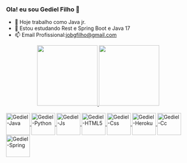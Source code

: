 ### Ola! eu sou Gediel Filho  👋

- 🔭 Hoje trabalho como Java jr.
- 🌱 Estou estudando Rest e Spring Boot e Java 17
- 📫 Email Profissional:jobgfilho@gmail.com

<div align="center">
  <a href="https://github.com/gedielf">
  <img height="165em" src="https://github-readme-stats.vercel.app/api?username=gedielf&show_icons=true&theme=dark&include_all_commits=true&count_private=true"/>
  <img height="165em" src="https://github-readme-stats.vercel.app/api/top-langs/?username=gedielf&layout=compact&langs_count=7&theme=dark"/>
</div>
  
  <div style="display: inline_block"><br>
  <img align="center" alt="Gediel-Java" height="60" width="65" border-radius: 10px src="https://img.shields.io/badge/Java-ED8B00?style=for-the-badge&logo=java&logoColor=white">
  <img align="center" alt="Gediel-Python" height="60" width="65" src="https://img.shields.io/badge/Python-3776AB?style=for-the-badge&logo=python&logoColor=white">
  <img align="center" alt="Gediel-Js" height="60" width="65" src="https://img.shields.io/badge/Javascript-ED8B00?style=for-the-badge&logo=javascript&logoColor=white">
  <img align="center" alt="Gediel-HTML5" height="60" width="65" src="https://img.shields.io/badge/Html5-6DB33F?style=for-the-badge&logo=html5&logoColor=white">
  <img align="center" alt="Gediel-Css" height="60" width="65" src="https://img.shields.io/badge/Css-ED8B00?style=for-the-badge&logo=css3&logoColor=white">
  <img align="center" alt="Gediel-Heroku" height="60" width="65" src="https://img.shields.io/badge/Heroku-993399?style=for-the-badge&logo=heroku&logoColor=white">
  <img align="center" alt="Gediel-Cc" height="60" width="65" src="https://img.shields.io/badge/C-00599C?style=for-the-badge&logo=c&logoColor=white">
  <img align="center" alt="Gediel-Spring" height="60" width="65" src="https://img.shields.io/badge/Spring-6DB33F?style=for-the-badge&logo=spring&logoColor=white">
</div>
